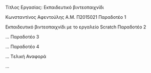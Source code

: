Τίτλος Εργασίας: Εκπαιδευτικό βιντεοπαιχνίδι

Κωνσταντίνος Αφεντούλης Α.Μ. Π2015021
Παραδοτέο 1

Εκπαιδευτικό βιντεοπαιχνίδι με το εργαλείο Scratch
Παραδοτέο 2

...
Παραδοτέο 3

...
Παραδοτέο 4

...
Tελική Αναφορά

...
